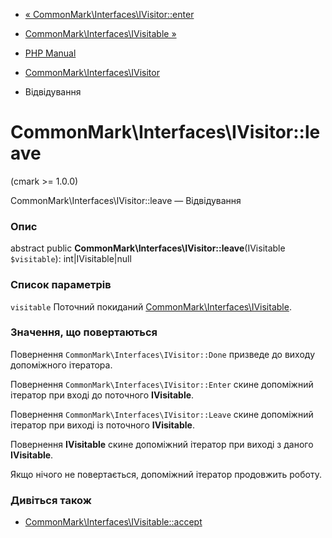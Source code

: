 - [« CommonMark\Interfaces\IVisitor::enter](commonmark-interfaces-ivisitor.enter.md)
- [CommonMark\Interfaces\IVisitable »](class.commonmark-interfaces-ivisitable.md)

- [PHP Manual](index.md)
- [CommonMark\Interfaces\IVisitor](class.commonmark-interfaces-ivisitor.md)
- Відвідування

# CommonMark\Interfaces\IVisitor::leave

(cmark \>= 1.0.0)

CommonMark\Interfaces\IVisitor::leave — Відвідування

### Опис

abstract public **CommonMark\Interfaces\IVisitor::leave**(IVisitable
`$visitable`): int\|IVisitable\|null

### Список параметрів

`visitable`
Поточний покиданий
[CommonMark\Interfaces\IVisitable](class.commonmark-interfaces-ivisitable.md).

### Значення, що повертаються

Повернення `CommonMark\Interfaces\IVisitor::Done` призведе до виходу
допоміжного ітератора.

Повернення `CommonMark\Interfaces\IVisitor::Enter` скине допоміжний
ітератор при вході до поточного **IVisitable**.

Повернення `CommonMark\Interfaces\IVisitor::Leave` скине допоміжний
ітератор при виході із поточного **IVisitable**.

Повернення **IVisitable** скине допоміжний ітератор при виході з
даного **IVisitable**.

Якщо нічого не повертається, допоміжний ітератор продовжить роботу.

### Дивіться також

- [CommonMark\Interfaces\IVisitable::accept](commonmark-interfaces-ivisitable.accept.md)
